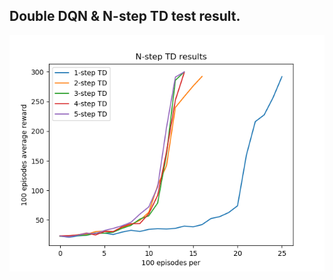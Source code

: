 
## Double DQN & N-step TD test result.

![test result](https://github.com/LeejwUniverse/following_deepmid/blob/master/jungwoolee_pytorch/01%20Double%20DQN%20%26%20Multi-step%20TD/image/Figure_0.png)
